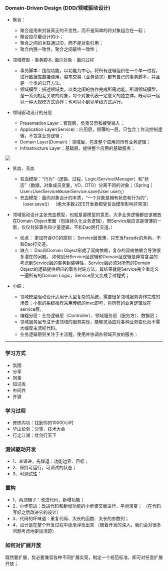 
### Domain-Driven Design (DDD/领域驱动设计)

- 聚合：
    - 聚合是用来封装真正的不变性，而不是简单的将对象组合在一起；
    - 聚合应尽量设计的小；
    - 聚合之间的关联通过ID，而不是对象引用；
    - 聚合内强一致性，聚合之间最终一致性；

- 领域模型 - 事务脚本, 面向对象 - 面向过程
    - 事务脚本：围绕功能，以功能为中心。将所有逻辑组织在一个单一过程，进行数据库直接调用，每笔交易（业务请求）都有自己的事务脚本，并且是一个类的公开方法。
    - 领域模型：描述领域类，以类之间的协作完成所需功能。所谓领域模型，是一系列相互关联的对象，每个对象代表一定意义的独立体，既可以一起以一种大规模方式协作；也可以小到以单线方式运行。

- 领域驱动设计的分层
    - Presentation Layer：表现层，负责显示和接受输入；
    - Application Layer(Service)：应用层，很薄的一层，只包含工作流控制逻辑，不包含业务逻辑；
    - Domain Layer(Domain)：领域层，包含整个应用的所有业务逻辑；
    - Infrastructure Layer：基础层，提供整个应用的基础服务；
    
![](http://images.cnitblog.com/i/435188/201406/041031229745840.gif)
    
- 贫血、充血
    - 贫血模型：“行为”（逻辑、过程、Logic/Service/Manager）和“状态”（数据，对象成员变量，VO，DTO）分离不同的对象；（Spring | User+UserService》》userService.save(User user);）
    - 充血模型：面向对象设计的本质，“一个对象是拥有状态和行为的”，（user.save()）
    （绝大多数J2EE开发者都受贫血模型影响非常深）

- 领域驱动设计主张充血模型，也就是富模型的意思，大多业务逻辑都应该被放在Domain Object里面（包括持久化业务逻辑），而Service层应该是很薄的一层，仅仅封装事务和少量逻辑，不和Dao层打交道。）
    - 优点：
        更加符合OO的原则；
        Service层很薄，只充当Facade的角色，不和Dao打交道。
    - 缺点：
        Dao和Domain Object形成了双向依赖，复杂的双向依赖会导致很多潜在的问题。 
        如何划分Service层逻辑和Domain层逻辑是非常含混的
        考虑到Service层的事务封装特性，Service层必须对所有的Domain Object的逻辑提供相应的事务封装方法，其结果就是Service完全重定义一遍所有的Domain Logic，Service层又变成了过程式；

- 小结：
    - 领域模型驱动设计适用于大型复杂的系统，需要很多领域服务协作完成的场景；小型的系统推荐采用传统的mvc即可，将所有的业务逻辑放在service层。
    - 编程分层：业务逻辑层（Controller）、领域服务层（服务方）、数据层；
    - 领域服务层专注于该领域的服务实现，能够灵活应对各种业务变化而不需大幅度主流程代码。
    - 业务逻辑层则关注于主流程，使用并协调各领域开放的服务；
    
---

### 学习方式
- 氛围
- 分享
- 同事
- 知识库
- 中间件
- 开源

### 学习过程
- 修炼内功：找到你的10000小时
- 华山论剑：分享、技术大会
- 行走江湖：仗剑行天下

### 测试驱动开发
- 1、未谋进，先谋退：功能边界、目标；
- 2、保持可运行，可调试的状态；
- 3、可测试性：

### 重构
- 1、两顶帽子：改进代码，新增功能；
- 2、小步前进：改进代码和新增功能的小步骤交替进行，平滑演变；
（在代码写好之后改进它的设计）
- 3、代码的坏味道：重复代码、太长的函数、太长的参数列；
- 4、设计是在整个开发过程中逐渐浮现出来
（随着开发的深入，我们会对很多问题考虑地更加清楚）

### 如何对扩展开放
既然要扩展，势必要兼容各种不同扩展实现，制定一个规范标准，即可对任意扩展开放；
